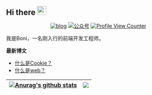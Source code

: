 <h2 style="margin: 0 auto;"> Hi there <a href="https://leeboo.live/"  target="_blank"><img src="https://media.giphy.com/media/hvRJCLFzcasrR4ia7z/giphy.gif" width="25px"></a></h2>


<p align="center">
  <a href="https://leeboo.live/" target="_blank"><img src="https://img.shields.io/badge/blog-leeboo.live-blueviolet.svg" alt="blog"></a>
  <a href="#"><img src="https://img.shields.io/badge/微信公众号-薄荷车站-succes.svg" alt="公众号"></a>
  <a href="https://github.com/imboni" target="_blank"><img src="https://komarev.com/ghpvc/?username=imboni" alt="Profile View Counter"></a>
</p>


我是Boni，一名刚入行的前端开发工程师。


**最新博文**

- [什么是Cookie？](https://leeboo.live/index.php/archives/13/)
- [什么是web？](https://leeboo.live/index.php/archives/10/)
  


| <a href="https://github.com/imboni/github-readme-stats"><img align="center" src="https://github-readme-stats.vercel.app/api?username=imboni&show_icons=true&hide_border=true" alt="Anurag's github stats" /></a> | <a href="https://github.com/imboni/github-readme-stats"><img align="center" src="https://github-readme-stats.vercel.app/api/top-langs/?username=imboni&layout=compact&hide_border=true" /></a> |
| ------------- | ------------- |
